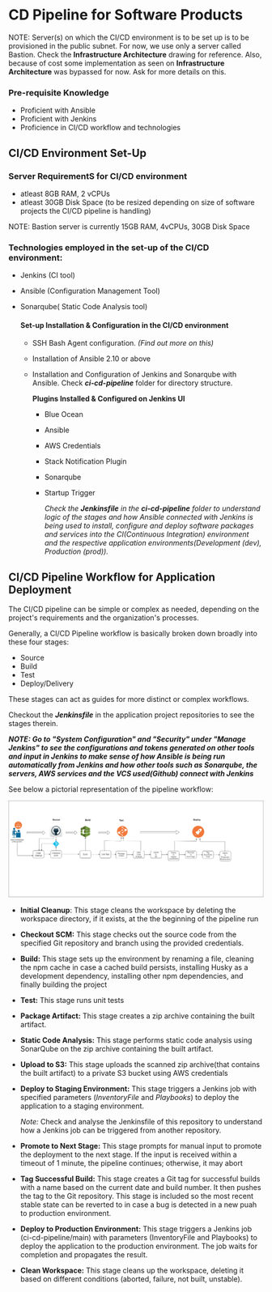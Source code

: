 # CD Pipeline for Software Products

NOTE: Server(s) on which the CI/CD environment is to be set up is to be provisioned in the public subnet. For now, we use only a server called Bastion. Check the **Infrastructure Architecture** drawing for reference. Also, because of cost some implementation  as seen on **Infrastructure Architecture** was bypassed for now. Ask for more details on this.



### Pre-requisite Knowledge
- Proficient with Ansible
- Proficient with Jenkins
- Proficience in CI/CD workflow and technologies

## CI/CD Environment Set-Up

### Server RequirementS for CI/CD environment
- atleast 8GB RAM, 2 vCPUs
- atleast 30GB Disk Space (to be resized depending on size of software projects the CI/CD pipeline is handling)

NOTE: Bastion server is currently 15GB RAM, 4vCPUs, 30GB Disk Space

### Technologies employed in the set-up of the CI/CD environment:
- Jenkins (CI tool)
- Ansible (Configuration Management Tool)
- Sonarqube( Static Code Analysis tool)

    #### Set-up Installation & Configuration in the CI/CD environment

    - SSH Bash Agent configuration. *(Find out more on this)*

    - Installation of Ansible 2.10 or above

    - Installation and Configuration of Jenkins and Sonarqube with Ansible. Check ***ci-cd-pipeline*** folder for directory structure.


        **Plugins Installed & Configured on Jenkins UI**

       - Blue Ocean
       - Ansible
       - AWS Credentials
       - Stack Notification Plugin
       - Sonarqube
       - Startup Trigger

          *Check the ***Jenkinsfile*** in the ***ci-cd-pipeline*** folder to understand logic of the stages and how Ansible connected with Jenkins is being used to install, configure and deploy software packages and services into the CI(Continuous Integration) environment and the  respective application environments(Development (dev), Production (prod)).*


## CI/CD Pipeline Workflow for Application Deployment

The CI/CD pipeline can be simple or complex as needed, depending on the project's requirements and the organization's processes.

Generally, a CI/CD Pipeline workflow is basically broken down broadly into these four stages:
- Source
- Build
- Test
- Deploy/Delivery

These stages can act as guides for more distinct or complex workflows.

Checkout the ***Jenkinsfile*** in the application project repositories to see the stages therein.

***NOTE: Go to "System Configuration" and "Security" under "Manage Jenkins" to see the configurations and tokens generated on other tools and input  in Jenkins to make sense of how Ansible is being run automatically from Jenkins and how other tools such as Sonarqube, the servers, AWS services and the VCS used(Github) connect with Jenkins***

See below a pictorial representation of the pipeline workflow:

![Pipeline-workflow](workflow.jpg)

- **Initial Cleanup**: This stage cleans the workspace by deleting the workspace directory, if it exists, at the  the beginning of the pipeline run

- **Checkout SCM:** This stage checks out the source code from the specified Git repository and branch using the provided credentials.

- **Build:** This stage sets up the environment by renaming a file, cleaning the npm cache in case a cached build persists, installing Husky as a development dependency, installing other npm dependencies, and finally building the project

- **Test:** This stage runs unit tests

- **Package Artifact:** This stage creates a zip archive containing the built artifact.

- **Static Code Analysis:** This stage performs static code analysis using SonarQube on the zip archive containing the built artifact.

- **Upload to S3:** This stage uploads the scanned zip archive(that contains the built artifact)  to a private S3 bucket  using AWS credentials

- **Deploy to Staging Environment:** This stage triggers a Jenkins job  with specified parameters (*InventoryFile* and *Playbooks*) to deploy the application to a staging environment. 

    *Note:* Check and analyse the Jenkinsfile of this repository to understand how a Jenkins job  can be triggered from another  repository.

- **Promote to Next Stage:** This stage prompts for manual input to promote the deployment to the next stage. If the input is received within a timeout of 1 minute, the pipeline continues; otherwise, it may abort

- **Tag Successful Build:** This stage creates a Git tag for successful builds with a name based on the current date and build number. It then pushes the tag to the Git repository. This stage is included so the most recent stable state can be reverted to in case a bug is detected in a new puah to production environment.

- **Deploy to Production Environment:** This stage triggers a Jenkins job (ci-cd-pipeline/main) with parameters (InventoryFile and Playbooks) to deploy the application to the production environment. The job waits for completion and propagates the result.

- **Clean Workspace:** This stage cleans up the workspace, deleting it based on different conditions (aborted, failure, not built, unstable).


